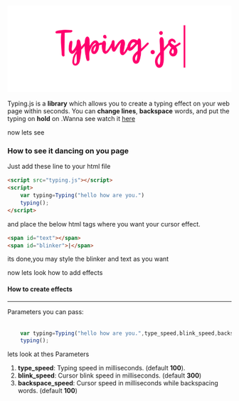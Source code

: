 ![Logo](main-img.png)

Typing.js is a **library** which allows you to create a typing effect on your web page within seconds. You can **change lines**, **backspace** words, and put the typing on **hold** on .Wanna see watch it [here](https://nishutosh.github.io/typing.js)

now lets see




### How to see it dancing on you page

Just add these line to your html file

```html
<script src="typing.js"></script>
<script>
    var typing=Typing("hello how are you.")
    typing();
</script>

```
and place the below html tags where you want your cursor effect.

```html
<span id="text"></span>
<span id="blinker">|</span>

```


its done,you may style the blinker and text as you want

now lets look how to  add effects

#### How to create effects
---
Parameters you can pass:

```javascript

    var typing=Typing("hello how are you.",type_speed,blink_speed,backspace_speed,mainspanid,blinkerid)
    typing();


```

lets look at thes Parameters
1. **type_speed**: Typing speed in milliseconds. (default **100**).
2. **blink_speed**: Cursor blink speed in milliseconds. (default **300**)
3. **backspace_speed**: Cursor  speed in milliseconds while backspacing words. (default **100**)
